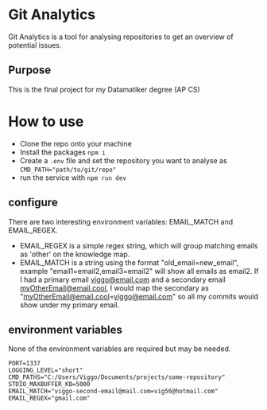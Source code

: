 # Git Analytics
Git Analytics is a tool for analysing repositories to get an overview of potential issues.

## Purpose
This is the final project for my Datamatiker degree (AP CS)

# How to use
* Clone the repo onto your machine
* Install the packages `npm i`
* Create a `.env` file and set the repository you want to analyse as `CMD_PATH="path/to/git/repo"`
* run the service with `npm run dev`

## configure
There are two interesting environment variables: EMAIL_MATCH and EMAIL_REGEX.
* EMAIL_REGEX is a simple regex string, which will group matching emails as 'other' on the knowledge map.
* EMAIL_MATCH is a string using the format "old_email=new_email", example "email1=email2,email3=email2" will show all emails as email2. If I had a primary email viggo@email.com and a secondary email myOtherEmail@email.cool, I would map the secondary as "myOtherEmail@email.cool=viggo@email.com" so all my commits would show under my primary email.

## environment variables
None of the environment variables are required but may be needed.
```
PORT=1337
LOGGING_LEVEL="short"
CMD_PATHS="C:/Users/Viggo/Documents/projects/some-repository"
STDIO_MAXBUFFER_KB=5000
EMAIL_MATCH="viggo-second-email@mail.com=vig56@hotmail.com"
EMAIL_REGEX="gmail.com"
```